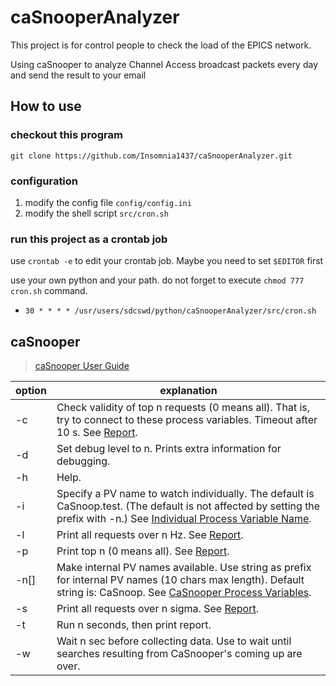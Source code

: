 # caSnooperAnalyzer

This project is for control people to check the load of the EPICS network.

Using caSnooper to analyze Channel Access broadcast packets every day and send the result to your email

## How to use
### checkout this program
`git clone https://github.com/Insomnia1437/caSnooperAnalyzer.git`

### configuration
1. modify the config file `config/config.ini`
2. modify the shell script `src/cron.sh`

### run this project as a crontab job

use `crontab -e` to edit your crontab job. Maybe you need to set `$EDITOR` first

use your own python and your path. do not forget to execute `chmod 777 cron.sh` command.
 
- `30 * * * * /usr/users/sdcswd/python/caSnooperAnalyzer/src/cron.sh`



## caSnooper
> [caSnooper User Guide](https://epics.anl.gov/EpicsDocumentation/ExtensionsManuals/CaSnooper/CaSnooper.html)

| option    | explanation                                                  |
| --------- | ------------------------------------------------------------ |
| -c<int>   | Check validity of top n requests (0 means all). That is, try to connect to these process variables. Timeout after 10 s. See [Report](https://epics.anl.gov/EpicsDocumentation/ExtensionsManuals/CaSnooper/CaSnooper.html#Report). |
| -d<int>   | Set debug level to n. Prints extra information for debugging. |
| -h        | Help.                                                        |
| -i<str>   | Specify a PV name to watch individually. The default is CaSnoop.test. (The default is not affected by setting the prefix with -n.) See [Individual Process Variable Name](https://epics.anl.gov/EpicsDocumentation/ExtensionsManuals/CaSnooper/CaSnooper.html#IndividualPVName). |
| -l<dec>   | Print all requests over n Hz. See [Report](https://epics.anl.gov/EpicsDocumentation/ExtensionsManuals/CaSnooper/CaSnooper.html#Report). |
| -p<int>   | Print top n (0 means all). See [Report](https://epics.anl.gov/EpicsDocumentation/ExtensionsManuals/CaSnooper/CaSnooper.html#Report). |
| -n[<str>] | Make internal PV names available. Use string as prefix for internal PV names (10 chars max length). Default string is: CaSnoop. See [CaSnooper Process Variables](https://epics.anl.gov/EpicsDocumentation/ExtensionsManuals/CaSnooper/CaSnooper.html#ProcessVariables). |
| -s<int>   | Print all requests over n sigma. See [Report](https://epics.anl.gov/EpicsDocumentation/ExtensionsManuals/CaSnooper/CaSnooper.html#Report). |
| -t<dec>   | Run n seconds, then print report.                            |
| -w<dec>   | Wait n sec before collecting data. Use to wait until searches resulting from CaSnooper's coming up are over. |

